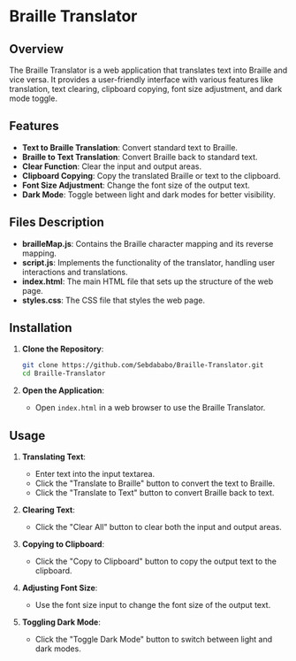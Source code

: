 # Braille Translator

## Overview
The Braille Translator is a web application that translates text into Braille and vice versa. It provides a user-friendly interface with various features like translation, text clearing, clipboard copying, font size adjustment, and dark mode toggle.

## Features
- **Text to Braille Translation**: Convert standard text to Braille.
- **Braille to Text Translation**: Convert Braille back to standard text.
- **Clear Function**: Clear the input and output areas.
- **Clipboard Copying**: Copy the translated Braille or text to the clipboard.
- **Font Size Adjustment**: Change the font size of the output text.
- **Dark Mode**: Toggle between light and dark modes for better visibility.

## Files Description
- **brailleMap.js**: Contains the Braille character mapping and its reverse mapping.
- **script.js**: Implements the functionality of the translator, handling user interactions and translations.
- **index.html**: The main HTML file that sets up the structure of the web page.
- **styles.css**: The CSS file that styles the web page.

## Installation
1. **Clone the Repository**:
    ```bash
    git clone https://github.com/Sebdababo/Braille-Translator.git
    cd Braille-Translator
    ```

2. **Open the Application**:
    - Open `index.html` in a web browser to use the Braille Translator.

## Usage
1. **Translating Text**:
   - Enter text into the input textarea.
   - Click the "Translate to Braille" button to convert the text to Braille.
   - Click the "Translate to Text" button to convert Braille back to text.

2. **Clearing Text**:
   - Click the "Clear All" button to clear both the input and output areas.

3. **Copying to Clipboard**:
   - Click the "Copy to Clipboard" button to copy the output text to the clipboard.

4. **Adjusting Font Size**:
   - Use the font size input to change the font size of the output text.

5. **Toggling Dark Mode**:
   - Click the "Toggle Dark Mode" button to switch between light and dark modes.

